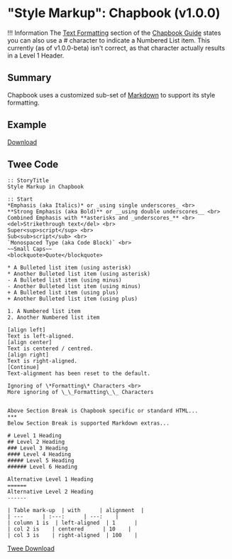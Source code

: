# "Style Markup": Chapbook (v1.0.0)

!!! Information
    The [Text Formatting](https://klembot.github.io/chapbook/guide/text-and-links/text-formatting.html) section of the [Chapbook Guide](https://klembot.github.io/chapbook/guide/) states you can also use a &#35; character to indicate a Numbered List item. This currently (as of v1.0.0-beta) isn't correct, as that character actually results in a Level 1 Header.

## Summary

Chapbook uses a customized sub-set of [Markdown](https://guides.github.com/features/mastering-markdown/) to support its style formatting.

## Example

[Download](chapbook_markup_example.html)

## Twee Code

```twee
:: StoryTitle
Style Markup in Chapbook

:: Start
*Emphasis (aka Italics)* or _using single underscores_ <br>
**Strong Emphasis (aka Bold)** or __using double underscores__ <br>
Combined Emphasis with **asterisks and _underscores_** <br>
<del>Strikethrough text</del> <br>
Super<sup>script</sup> <br>
Sub<sub>script</sub> <br>
`Monospaced Type (aka Code Block)` <br>
~~Small Caps~~
<blockquote>Quote</blockquote>

* A Bulleted list item (using asterisk)
* Another Bulleted list item (using asterisk)
- A Bulleted list item (using minus)
- Another Bulleted list item (using minus)
+ A Bulleted list item (using plus)
+ Another Bulleted list item (using plus)

1. A Numbered list item
2. Another Numbered list item

[align left]
Text is left-aligned.
[align center]
Text is centered / centred.
[align right]
Text is right-aligned.
[Continue]
Text-alignment has been reset to the default.

Ignoring of \*Formatting\* Characters <br>
More ignoring of \_\_Formatting\_\_ Characters


Above Section Break is Chapbook specific or standard HTML...
***
Below Section Break is supported Markdown extras...

# Level 1 Heading
## Level 2 Heading
### Level 3 Heading
#### Level 4 Heading
##### Level 5 Heading
###### Level 6 Heading

Alternative Level 1 Heading
======
Alternative Level 2 Heading
------

| Table mark-up  | with      | alignment  |
| ---      | :---:      | ---:    |
| column 1 is  | left-aligned  | 1      |
| col 2 is    | centered      | 10    |
| col 3 is    | right-aligned  | 100    |

```

[Twee Download](chapbook_markup_twee.txt)
